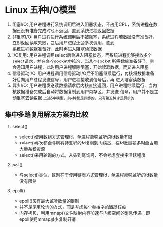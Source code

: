 # Linux 五种I/O模型

1. 阻塞I/O: 用户进程进行系统调用后进入阻塞状态，不占用CPU，系统进程在数据还没有准备完成时也不返回，直到系统进程返回数据
2. 非阻塞I/O: 用户进程进行系统调用后不被阻塞，系统进程若数据没有准备好，立即返回读取失败，之后用户进程还会多次调用，直到  
系统进程数据准备好，此时再进入阻塞读取数据
3. I/O复用: 用户进程调用select后会进入阻塞状态，而系统进程能够接收多个select请求，并在各个socket中轮询，当某个socket
所需数据准备好了，则会通知用户进程，此时用户进程解除阻塞，开始读取数据，而又进入阻塞
4. 信号驱动I/O: 用户进程调用信号驱动I/O后不阻塞继续运行，内核将数据准备好后向用户进程发送信号，用户进程接收到信号后，再
进入阻塞读数据
5. 异步I/O: 用户进程发送读数据请求后内核直接返回，用户进程继续运行，当内核数据准备完成后自动将数据复制到用户内存区，并发送
信号，用户并不是主动阻塞去读数据
`上述5中模型，前4种都是同步的，只有第五种才是异步的`

## 集中多路复用解决方案的比较

1. select()

    - select()使用数组方式管理fd，单进程能够监听的fd数量有限
    - select()每次都会将所有待监听的fd复制到内核态，在fd数量较多时会占用大量系统资源
    - select()采用轮询的方式，从头到尾询问，不会考虑套接字活跃程度

2. poll()

    - 与select()类似，区别在于使用链表方式管理fd，单进程能够监听的fd数量没有限制

3. epoll()

    - epoll()没有最大监听数量的限制
    - 并不是采用轮询的方式，而是考虑每个套接字的活跃程度
    - 内存拷贝，利用mmap()文件映射内存加速与内核空间的消息传递；即epoll使用mmap减少复制开销

